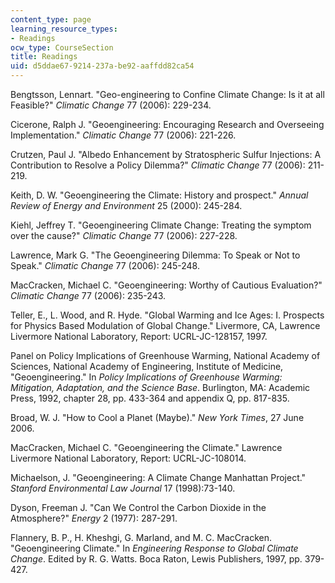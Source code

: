 ```yaml
---
content_type: page
learning_resource_types:
- Readings
ocw_type: CourseSection
title: Readings
uid: d5ddae67-9214-237a-be92-aaffdd82ca54
---
```


Bengtsson, Lennart. "Geo-engineering to Confine Climate Change: Is it at all Feasible?" _Climatic Change_ 77 (2006): 229-234.

Cicerone, Ralph J. "Geoengineering: Encouraging Research and Overseeing Implementation." _Climatic Change_ 77 (2006): 221-226.

Crutzen, Paul J. "Albedo Enhancement by Stratospheric Sulfur Injections: A Contribution to Resolve a Policy Dilemma?" _Climatic Change_ 77 (2006): 211-219.

Keith, D. W. "Geoengineering the Climate: History and prospect." _Annual Review of Energy and Environment_ 25 (2000): 245-284.

Kiehl, Jeffrey T. "Geoengineering Climate Change: Treating the symptom over the cause?" _Climatic Change_ 77 (2006): 227-228.

Lawrence, Mark G. "The Geoengineering Dilemma: To Speak or Not to Speak." _Climatic Change_ 77 (2006): 245-248.

MacCracken, Michael C. "Geoengineering: Worthy of Cautious Evaluation?" _Climatic Change_ 77 (2006): 235-243.

Teller, E., L. Wood, and R. Hyde. "Global Warming and Ice Ages: I. Prospects for Physics Based Modulation of Global Change." Livermore, CA, Lawrence Livermore National Laboratory, Report: UCRL-JC-128157, 1997.

Panel on Policy Implications of Greenhouse Warming, National Academy of Sciences, National Academy of Engineering, Institute of Medicine, "Geoengineering." In _Policy Implications of Greenhouse Warming: Mitigation, Adaptation, and the Science Base_. Burlington, MA: Academic Press, 1992, chapter 28, pp. 433-364 and appendix Q, pp. 817-835.

Broad, W. J. "How to Cool a Planet (Maybe)." _New York Times_, 27 June 2006.

MacCracken, Michael C. "Geoengineering the Climate." Lawrence Livermore National Laboratory, Report: UCRL-JC-108014.

Michaelson, J. "Geoengineering: A Climate Change Manhattan Project." _Stanford Environmental Law Journal_ 17 (1998):73-140.

Dyson, Freeman J. "Can We Control the Carbon Dioxide in the Atmosphere?" _Energy_ 2 (1977): 287-291.

Flannery, B. P., H. Kheshgi, G. Marland, and M. C. MacCracken. "Geoengineering Climate." In _Engineering Response to Global Climate Change_. Edited by R. G. Watts. Boca Raton, Lewis Publishers, 1997, pp. 379-427.